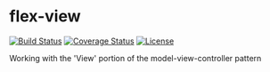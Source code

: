 flex-view
=========

[![Build Status](https://travis-ci.org/elnebuloso/flex-view.svg?branch=master)](https://travis-ci.org/elnebuloso/flex-view)
[![Coverage Status](https://img.shields.io/coveralls/elnebuloso/flex-view.svg)](https://coveralls.io/r/elnebuloso/flex-view?branch=master)
[![License](https://poser.pugx.org/elnebuloso/flex-view/license.svg)](https://packagist.org/packages/elnebuloso/flex-view)

Working with the 'View' portion of the model-view-controller pattern